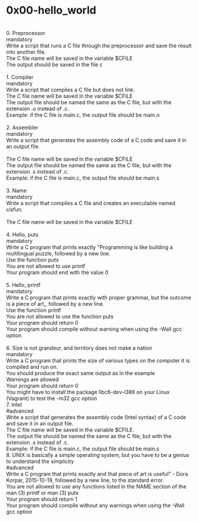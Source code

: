 # **0x00-hello_world**
<br>
0. Preprocessor<br>
mandatory<br>
Write a script that runs a C file through the preprocessor and save the result into another file.
<br>
The C file name will be saved in the variable $CFILE<br>
The output should be saved in the file c<br>
<br>
1. Compiler<br>
mandatory<br>
Write a script that compiles a C file but does not link.
<br>
The C file name will be saved in the variable $CFILE<br>
The output file should be named the same as the C file, but with the extension .o instead of .c.<br>
Example: if the C file is main.c, the output file should be main.o<br>
<br>
2. Assembler<br>
mandatory<br>
Write a script that generates the assembly code of a C code and save it in an output file.<br>
<br>
The C file name will be saved in the variable $CFILE<br>
The output file should be named the same as the C file, but with the extension .s instead of .c.<br>
Example: if the C file is main.c, the output file should be main.s<br>
<br>
3. Name<br>
mandatory<br>
Write a script that compiles a C file and creates an executable named cisfun.<br>
<br>
The C file name will be saved in the variable $CFILE<br>
<br>
4. Hello, puts<br>
mandatory<br>
Write a C program that prints exactly "Programming is like building a multilingual puzzle, followed by a new line.
<br>
Use the function puts<br>
You are not allowed to use printf<br>
Your program should end with the value 0<br>
<br>
5. Hello, printf<br>
mandatory<br>
Write a C program that prints exactly with proper grammar, but the outcome is a piece of art,, followed by a new line.
<br>
Use the function printf<br>
You are not allowed to use the function puts<br>
Your program should return 0<br>
Your program should compile without warning when using the -Wall gcc option<br>
<br>
6. Size is not grandeur, and territory does not make a nation<br>
mandatory<br>
Write a C program that prints the size of various types on the computer it is compiled and run on.
<br>
You should produce the exact same output as in the example<br>
Warnings are allowed<br>
Your program should return 0<br>
You might have to install the package libc6-dev-i386 on your Linux (Vagrant) to test the -m32 gcc option
<br>
7. Intel<br>
#advanced<br>
Write a script that generates the assembly code (Intel syntax) of a C code and save it in an output file.
<br>
The C file name will be saved in the variable $CFILE.<br>
The output file should be named the same as the C file, but with the extension .s instead of .c.<br>
Example: if the C file is main.c, the output file should be main.s
<br>
8. UNIX is basically a simple operating system, but you have to be a genius to understand the simplicity<br>
#advanced<br>
Write a C program that prints exactly and that piece of art is useful" - Dora Korpar, 2015-10-19, followed by a new line, to the standard error.
<br>
You are not allowed to use any functions listed in the NAME section of the man (3) printf or man (3) puts<br>
Your program should return 1<br>
Your program should compile without any warnings when using the -Wall gcc option